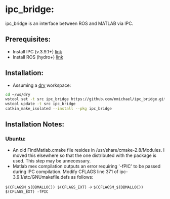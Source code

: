 # ipc\_bridge:

ipc\_bridge is an interface between ROS and MATLAB via IPC.

## Prerequisites:

- Install IPC (v.3.9.1+) [link](http://www.cs.cmu.edu/~ipc/)
- Install ROS (hydro+) [link](http://wiki.ros.org/hydro/Installation/)

## Installation:

* Assuming a [dry](http://wiki.ros.org/catkin/migrating_from_rosbuild) workspace:
```sh
cd ~/ws/dry
wstool set -t src ipc_bridge https://github.com/nmichael/ipc_bridge.git --git --version=develop
wstool update -t src ipc_bridge
catkin_make_isolated --install --pkg ipc_bridge
```

## Installation Notes:

### Ubuntu:

* An old FindMatlab.cmake file resides in /usr/share/cmake-2.8/Modules. I moved this elsewhere so that the one distributed with the package is used. This step may be unnecessary.
* Matlab mex compilation outputs an error requiring '-fPIC' to be passed during IPC compilation. Modify CFLAGS line 371 of ipc-3.9.1/etc/GNUmakefile.defs as follows:

```$(CFLAGSM_$(DBMALLOC)) $(CFLAGS_EXT)``` -> ```$(CFLAGSM_$(DBMALLOC)) $(CFLAGS_EXT) -fPIC```

